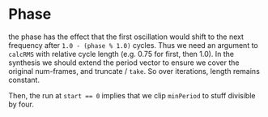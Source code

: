 # Phase

the phase has the effect that the first oscillation would shift to the next frequency after `1.0 - (phase % 1.0)` 
cycles. Thus we need an argument to `calcRMS` with relative cycle length (e.g. 0.75 for first, then 1.0).
In the synthesis we should extend the period vector to ensure we cover the original num-frames, and truncate / `take`.
So over iterations, length remains constant.

Then, the run at `start == 0` implies that we clip `minPeriod` to stuff divisible by four.